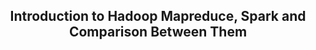 <div align=center>
  
## Introduction to Hadoop Mapreduce, Spark and Comparison Between Them
</div>
